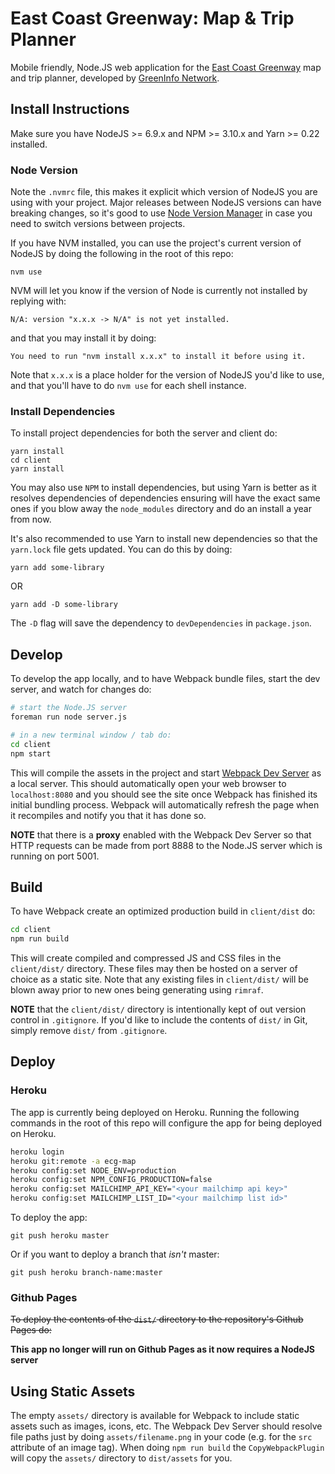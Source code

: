 # East Coast Greenway: Map & Trip Planner

Mobile friendly, Node.JS web application for the [East Coast Greenway](http://greenway.org) map and trip planner, developed by [GreenInfo Network](http://greeninfo.org).

## Install Instructions
Make sure you have NodeJS >= 6.9.x and NPM >= 3.10.x and Yarn >= 0.22 installed.

### Node Version
Note the `.nvmrc` file, this makes it explicit which version of NodeJS you are using with your project. Major releases between NodeJS versions can have breaking changes, so it's good to use [Node Version Manager](https://github.com/creationix/nvm) in case you need to switch versions between projects.

If you have NVM installed, you can use the project's current version of NodeJS by doing the following in the root of this repo:

```
nvm use
```

NVM will let you know if the version of Node is currently not installed by replying with:

```
N/A: version "x.x.x -> N/A" is not yet installed.
```

and that you may install it by doing:

```
You need to run "nvm install x.x.x" to install it before using it.
```

Note that `x.x.x` is a place holder for the version of NodeJS you'd like to use, and that you'll have to do `nvm use` for each shell instance.

### Install Dependencies
To install project dependencies for both the server and client do:

```
yarn install
cd client
yarn install
```

You may also use `NPM` to install dependencies, but using Yarn is better as it resolves dependencies of dependencies ensuring will have the exact same ones if you blow away the `node_modules` directory and do an install a year from now.

It's also recommended to use Yarn to install new dependencies so that the `yarn.lock` file gets updated. You can do this by doing:

```
yarn add some-library
```

OR

```
yarn add -D some-library
```

The `-D` flag will save the dependency to `devDependencies` in `package.json`.

## Develop
To develop the app locally, and to have Webpack bundle files, start the dev server, and watch for changes do:

```bash
# start the Node.JS server
foreman run node server.js

# in a new terminal window / tab do:
cd client
npm start
```

This will compile the assets in the project and start [Webpack Dev Server](https://webpack.js.org/configuration/dev-server/#devserver) as a local server. This should automatically open your web browser to `localhost:8080` and you should see the site once Webpack has finished its initial bundling process. Webpack will automatically refresh the page when it recompiles and notify you that it has done so.

**NOTE** that there is a **proxy** enabled with the Webpack Dev Server so that HTTP requests can be made from port 8888 to the Node.JS server which is running on port 5001.

## Build
To have Webpack create an optimized production build in `client/dist` do:

```bash
cd client
npm run build
```

This will create compiled and compressed JS and CSS files in the `client/dist/` directory. These files may then be hosted on a server of choice as a static site. Note that any existing files in `client/dist/` will be blown away prior to new ones being generating using `rimraf`.

**NOTE** that the `client/dist/` directory is intentionally kept of out version control in `.gitignore`. If you'd like to include the contents of `dist/` in Git, simply remove `dist/` from `.gitignore`.

## Deploy

### Heroku
The app is currently being deployed on Heroku. Running the following commands in the root of this repo will configure the app for being deployed on Heroku.

```bash
heroku login
heroku git:remote -a ecg-map
heroku config:set NODE_ENV=production
heroku config:set NPM_CONFIG_PRODUCTION=false
heroku config:set MAILCHIMP_API_KEY="<your mailchimp api key>"
heroku config:set MAILCHIMP_LIST_ID="<your mailchimp list id>"
```

To deploy the app:

```
git push heroku master
```

Or if you want to deploy a branch that _isn't_ master:

```
git push heroku branch-name:master
```

### Github Pages
~~To deploy the contents of the `dist/` directory to the repository's Github Pages do:~~

**This app no longer will run on Github Pages as it now requires a NodeJS server**


## Using Static Assets
The empty `assets/` directory is available for Webpack to include static assets such as images, icons, etc. The Webpack Dev Server should resolve file paths just by doing `assets/filename.png` in your code (e.g. for the `src` attribute of an image tag). When doing `npm run build` the `CopyWebpackPlugin` will copy the `assets/` directory to `dist/assets` for you.
